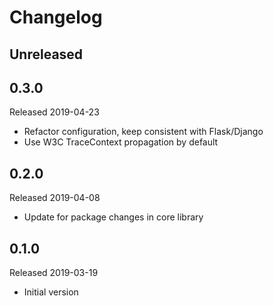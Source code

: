 # Changelog

## Unreleased

## 0.3.0
Released 2019-04-23

- Refactor configuration, keep consistent with Flask/Django
- Use W3C TraceContext propagation by default

## 0.2.0
Released 2019-04-08

- Update for package changes in core library

## 0.1.0
Released 2019-03-19

- Initial version
